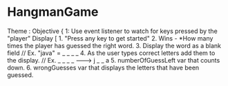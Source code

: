 # HangmanGame
Theme : 
Objective {
	1: Use event listener to watch for keys pressed by the "player"
	Display [
		1. "Press any key to get started"
		2. Wins - *How many times the player has guessed the right word.
		3. Display the word as a blank field
			// Ex. "java" = _ _ _ _
		4. As the user types correct letters add them to the display.
			// Ex. _ _ _ _    --->   j _ _ a
		5. numberOfGuessLeft var that counts down.
		6. wrongGuesses var that displays the letters that have been guessed.

		
